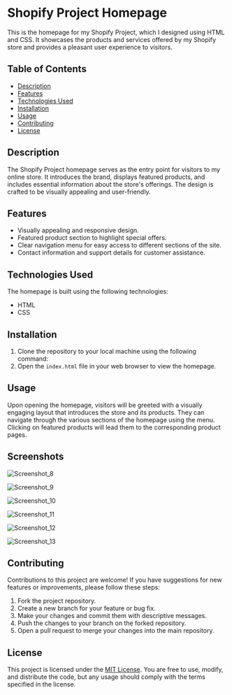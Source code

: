 # Shopify Project Homepage

This is the homepage for my Shopify Project, which I designed using HTML and CSS. It showcases the products and services offered by my Shopify store and provides a pleasant user experience to visitors.

## Table of Contents

- [Description](#description)
- [Features](#features)
- [Technologies Used](#technologies-used)
- [Installation](#installation)
- [Usage](#usage)
- [Contributing](#contributing)
- [License](#license)

## Description

The Shopify Project homepage serves as the entry point for visitors to my online store. It introduces the brand, displays featured products, and includes essential information about the store's offerings. The design is crafted to be visually appealing and user-friendly.

## Features

- Visually appealing and responsive design.
- Featured product section to highlight special offers.
- Clear navigation menu for easy access to different sections of the site.
- Contact information and support details for customer assistance.

## Technologies Used

The homepage is built using the following technologies:

- HTML
- CSS

## Installation

1. Clone the repository to your local machine using the following command:
2. Open the `index.html` file in your web browser to view the homepage.

## Usage

Upon opening the homepage, visitors will be greeted with a visually engaging layout that introduces the store and its products. They can navigate through the various sections of the homepage using the menu. Clicking on featured products will lead them to the corresponding product pages.

## Screenshots

![Screenshot_8](https://github.com/TusharTechs/Shopify-Homepage-Creatiwise/assets/56952465/9e9382a7-1c36-4692-b03d-3d0127ad8ba9)

![Screenshot_9](https://github.com/TusharTechs/Shopify-Homepage-Creatiwise/assets/56952465/da3d7bc3-63ab-4aae-aa57-471dbb6d922f)

![Screenshot_10](https://github.com/TusharTechs/Shopify-Homepage-Creatiwise/assets/56952465/d0aed137-838d-450a-b54b-9dacfa819aab)

![Screenshot_11](https://github.com/TusharTechs/Shopify-Homepage-Creatiwise/assets/56952465/d65dd6b3-0398-4c23-97aa-b48aa9e1d697)

![Screenshot_12](https://github.com/TusharTechs/Shopify-Homepage-Creatiwise/assets/56952465/c58614bb-bdfb-457f-81b6-aa0942936c72)

![Screenshot_13](https://github.com/TusharTechs/Shopify-Homepage-Creatiwise/assets/56952465/86db9a43-c2c3-4298-afaf-41f31e4abef0)


## Contributing

Contributions to this project are welcome! If you have suggestions for new features or improvements, please follow these steps:

1. Fork the project repository.
2. Create a new branch for your feature or bug fix.
3. Make your changes and commit them with descriptive messages.
4. Push the changes to your branch on the forked repository.
5. Open a pull request to merge your changes into the main repository.

## License

This project is licensed under the [MIT License](LICENSE). You are free to use, modify, and distribute the code, but any usage should comply with the terms specified in the license.
